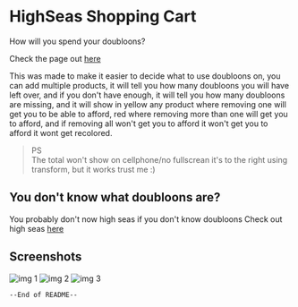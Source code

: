 # HighSeas Shopping Cart
How will you spend your doubloons?

Check the page out [here](https://adrianrang.github.io/HighSeasShoppingCart/)

This was made to make it easier to decide what to use doubloons on, you can add multiple products, it will tell you how many doubloons you will have left over, and if you don't have enough, it will tell you how many doubloons are missing, and it will show in yellow any product where removing one will get you to be able to afford, red where removing more than one will get you to afford, and if removing all won't get you to afford it won't get you to afford it wont get recolored.

> PS  
> The total won't show on cellphone/no fullscrean it's to the right using transform, but it works trust me :)

## You don't know what doubloons are?
You probably don't now high seas if you don't know doubloons
Check out high seas [here](https://highseas.hackclub.com/)


## Screenshots
![img 1](https://cloud-asoi23r97-hack-club-bot.vercel.app/0image.png)
![img 2](https://cloud-k9xsa2wma-hack-club-bot.vercel.app/0image.png)
![img 3](https://cloud-ewhn6x9bo-hack-club-bot.vercel.app/0image.png)

`--End of README--`
<!--  
## TODO
- [X] README
- [X] Finish JSON
- [X] show what you need to remove by col
  - [X] None not even removing all
  - [X] Yellow remove one
  - [X] Red remove multiple
- [X] Calculate how many hours the need to work to get the missing doubloons -->